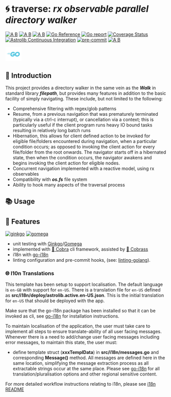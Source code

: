 # 🌀 traverse: ___rx observable parallel directory walker___

[![A B](https://img.shields.io/badge/branching-commonflow-informational?style=flat)](https://commonflow.org)
[![A B](https://img.shields.io/badge/merge-rebase-informational?style=flat)](https://git-scm.com/book/en/v2/Git-Branching-Rebasing)
[![A B](https://img.shields.io/badge/branch%20history-linear-blue?style=flat)](https://docs.github.com/en/repositories/configuring-branches-and-merges-in-your-repository/defining-the-mergeability-of-pull-requests/managing-a-branch-protection-rule)
[![Go Reference](https://pkg.go.dev/badge/github.com/snivilised/traverse.svg)](https://pkg.go.dev/github.com/snivilised/traverse)
[![Go report](https://goreportcard.com/badge/github.com/snivilised/traverse)](https://goreportcard.com/report/github.com/snivilised/traverse)
[![Coverage Status](https://coveralls.io/repos/github/snivilised/traverse/badge.svg?branch=main)](https://coveralls.io/github/snivilised/traverse?branch=main&kill_cache=1)
[![Astrolib Continuous Integration](https://github.com/snivilised/traverse/actions/workflows/ci-workflow.yml/badge.svg)](https://github.com/snivilised/traverse/actions/workflows/ci-workflow.yml)
[![pre-commit](https://img.shields.io/badge/pre--commit-enabled-brightgreen?logo=pre-commit&logoColor=white)](https://github.com/pre-commit/pre-commit)
[![A B](https://img.shields.io/badge/commit-conventional-commits?style=flat)](https://www.conventionalcommits.org/)

<!-- MD013/Line Length -->
<!-- MarkDownLint-disable MD013 -->

<!-- MD014/commands-show-output: Dollar signs used before commands without showing output mark down lint -->
<!-- MarkDownLint-disable MD014 -->

<!-- MD033/no-inline-html: Inline HTML -->
<!-- MarkDownLint-disable MD033 -->

<!-- MD040/fenced-code-language: Fenced code blocks should have a language specified -->
<!-- MarkDownLint-disable MD040 -->

<!-- MD028/no-blanks-blockquote: Blank line inside blockquote -->
<!-- MarkDownLint-disable MD028 -->

<p align="left">
  <a href="https://go.dev"><img src="resources/images/go-logo-light-blue.png" width="50" alt="go.dev" /></a>
</p>

## 🔰 Introduction

This project provides a directory walker in the same vein as the ___Walk___ in standard library ___filepath___, but provides many features in addition to the basic facility of simply navigating. These include, but not limited to the following:

- Comprehensive filtering with regex/glob patterns
- Resume, from a previous navigation that was prematurely terminated (typically via a ctrl-c interrupt), or cancellation via a context; this is particularly useful if the client program runs heavy IO bound tasks resulting in relatively long batch runs
- Hibernation, this allows for client defined action to be invoked for eligible file/folders encountered during navigation, when a particular condition occurs; as opposed to invoking the client action for every file/folder from the root onwards. The navigator starts off in a hibernated state, then when the condition occurs, the navigator awakens and begins invoking the client action for eligible nodes.
- Concurrent navigation implemented with a reactive model, using rx observables
- Compatibility with ___os.fs___ file system
- Ability to hook many aspects of the traversal process

## 📚 Usage

## 🎀 Features

<p align="left">
  <a href="https://onsi.github.io/ginkgo/"><img src="https://onsi.github.io/ginkgo/images/ginkgo.png" width="100" alt="ginkgo" /></a>
  <a href="https://onsi.github.io/gomega/"><img src="https://onsi.github.io/gomega/images/gomega.png" width="100" alt="gomega" /></a>
</p>

- unit testing with [Ginkgo](https://onsi.github.io/ginkgo/)/[Gomega](https://onsi.github.io/gomega/)
- implemented with [🐍 Cobra](https://cobra.dev/) cli framework, assisted by [🐲 Cobrass](https://github.com/snivilised/cobrass)
- i18n with [go-i18n](https://github.com/nicksnyder/go-i18n)
- linting configuration and pre-commit hooks, (see: [linting-golang](https://freshman.tech/linting-golang/)).

### 🌐 l10n Translations

This template has been setup to support localisation. The default language is `en-GB` with support for `en-US`. There is a translation file for `en-US` defined as __src/i18n/deploy/astrolib.active.en-US.json__. This is the initial translation for `en-US` that should be deployed with the app.

Make sure that the go-i18n package has been installed so that it can be invoked as cli, see [go-i18n](https://github.com/nicksnyder/go-i18n) for installation instructions.

To maintain localisation of the application, the user must take care to implement all steps to ensure translate-ability of all user facing messages. Whenever there is a need to add/change user facing messages including error messages, to maintain this state, the user must:

- define template struct (__xxxTemplData__) in __src/i18n/messages.go__ and corresponding __Message()__ method. All messages are defined here in the same location, simplifying the message extraction process as all extractable strings occur at the same place. Please see [go-i18n](https://github.com/nicksnyder/go-i18n) for all translation/pluralisation options and other regional sensitive content.

For more detailed workflow instructions relating to i18n, please see [i18n README](./resources/doc/i18n-README.md)
